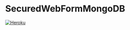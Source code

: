 # SecuredWebFormMongoDB
[![Heroku](https://wmpics.pics/di-D9YP.png)](https://secured-web-form-mongodb.herokuapp.com/)